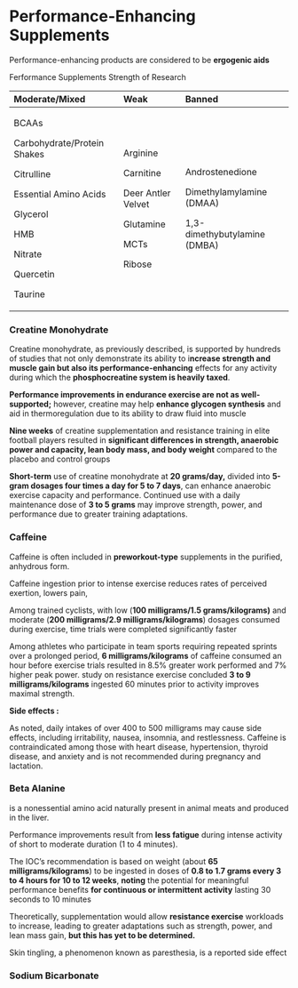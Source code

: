 # Performance-Enhancing Supplements

Performance-enhancing products are considered to be **ergogenic aids**

Ferformance Supplements Strength of Research

<table>
  <thead>
    <tr>
      <th style="text-align:left"><b>Moderate/Mixed</b>
      </th>
      <th style="text-align:left"><b>Weak</b>
      </th>
      <th style="text-align:left"><b>Banned</b>
      </th>
    </tr>
  </thead>
  <tbody>
    <tr>
      <td style="text-align:left">
        <p>BCAAs</p>
        <p>Carbohydrate/Protein Shakes</p>
        <p>Citrulline</p>
        <p>Essential Amino Acids</p>
        <p>Glycerol</p>
        <p>HMB</p>
        <p>Nitrate</p>
        <p>Quercetin</p>
        <p>Taurine</p>
      </td>
      <td style="text-align:left">
        <p>Arginine</p>
        <p>Carnitine</p>
        <p>Deer Antler Velvet</p>
        <p>Glutamine</p>
        <p>MCTs</p>
        <p>Ribose</p>
      </td>
      <td style="text-align:left">
        <p>Androstenedione</p>
        <p>Dimethylamylamine (DMAA)</p>
        <p>1,3-dimethybutylamine (DMBA)</p>
      </td>
    </tr>
  </tbody>
</table>

### Creatine Monohydrate

Creatine monohydrate, as previously described, is supported by hundreds of studies that not only demonstrate its ability to i**ncrease strength and muscle gain but also its performance-enhancing** effects for any activity during which the **phosphocreatine system is heavily taxed**.

**Performance improvements in endurance exercise are not as well-supported;** however, creatine may help **enhance glycogen synthesis** and aid in thermoregulation due to its ability to draw fluid into muscle



**Nine weeks** of creatine supplementation and resistance training in elite football players resulted in **significant differences in strength, anaerobic power and capacity, lean body mass, and body weight** compared to the placebo and control groups

**Short-term** use of creatine monohydrate at **20 grams/day,** divided into **5-gram dosages four times a day for 5 to 7 days**, can enhance anaerobic exercise capacity and performance. Continued use with a daily maintenance dose of **3 to 5 grams** may improve strength, power, and performance due to greater training adaptations.



### Caffeine

Caffeine is often included in **preworkout-type** supplements in the purified, anhydrous form.

Caffeine ingestion prior to intense exercise reduces rates of perceived exertion, lowers pain,

Among trained cyclists, with low \(**100 milligrams/1.5 grams/kilograms\)** and moderate \(**200 milligrams/2.9 milligrams/kilograms**\) dosages consumed during exercise, time trials were completed significantly faster

Among athletes who participate in team sports requiring repeated sprints over a prolonged period, **6 milligrams/kilograms** of caffeine consumed an hour before exercise trials resulted in 8.5% greater work performed and 7% higher peak power.  study on resistance exercise concluded **3 to 9 milligrams/kilograms** ingested 60 minutes prior to activity improves maximal strength.

**Side effects :** 

As noted, daily intakes of over 400 to 500 milligrams may cause side effects, including irritability, nausea, insomnia, and restlessness. Caffeine is contraindicated among those with heart disease, hypertension, thyroid disease, and anxiety and is not recommended during pregnancy and lactation.



### Beta Alanine

is a nonessential amino acid naturally present in animal meats and produced in the liver.

Performance improvements result from **less fatigue** during intense activity of short to moderate duration \(1 to 4 minutes\). 

The IOC’s recommendation is based on weight \(about **65 milligrams/kilograms**\) to be ingested in doses of **0.8 to 1.7 grams every 3 to 4 hours for 10 to 12 weeks**, **noting** the potential for meaningful performance benefits **for continuous or intermittent activity** lasting 30 seconds to 10 minutes



Theoretically, supplementation would allow **resistance exercise** workloads to increase, leading to greater adaptations such as strength, power, and lean mass gain, **but this has yet to be determined.**

Skin tingling, a phenomenon known as paresthesia, is a reported side effect

### Sodium Bicarbonate







